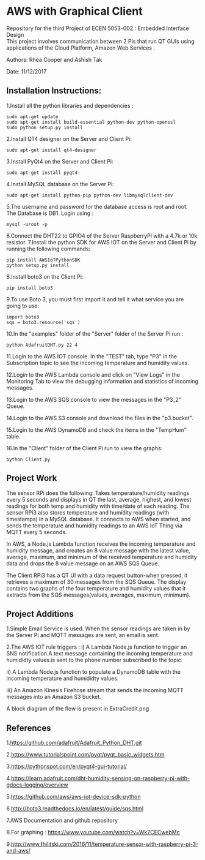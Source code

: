 AWS with Graphical Client
==================================
Repository for the third Project of ECEN 5053-002 : Embedded Interface Design   
This project involves communication between 2 Pis that run QT GUIs using applications of the Cloud Platform, Amazon Web Services  .


Authors: Rhea Cooper and Ashish Tak

Date: 11/12/2017

Installation Instructions:
--------------------------------
1.Install all the python libraries and dependencies :
``````````````````````````````````````````````````````````` 
sudo apt-get update
sudo apt-get install build-essential python-dev python-openssl
sudo python setup.py install
`````````````````````````````````````````````````````````````             
2.Install QT4 designer on the Server and Client Pi:
```````````````````````````````````````````````````````````
sudo apt-get install qt4-designer
```````````````````````````````````````````````````````````
3.Install PyQt4 on the Server and Client Pi: 
```````````````````````````````````````````````````````````
sudo apt-get install pyqt4
```````````````````````````````````````````````````````````
4.Install MySQL database on the Server Pi: 
```````````````````````````````````````````````````````````
sudo apt-get install python-pip python-dev libmysqlclient-dev
```````````````````````````````````````````````````````````
5.The username and password for the database access is root and root. The Database is DB1. Login using :
```````````````````````````````````````````````````````````
mysql -uroot -p
```````````````````````````````````````````````````````````
6.Connect the DHT22 to GPIO4 of the Server RaspberryPi with a 4.7k or 10k resistor.
7.Install the python SDK for AWS IOT on the Server and Client Pi by running the following commands: 
```````````````````````````````````````````````````````````
pip install AWSIoTPythonSDK
python setup.py install
```````````````````````````````````````````````````````````
8.Install boto3 on the Client Pi: 
```````````````````````````````````````````````````````````
pip install boto3
```````````````````````````````````````````````````````````
9.To use Boto 3, you must first import it and tell it what service you are going to use:
```````````````````````````````````````````````````````````
import boto3
sqs = boto3.resource('sqs')
```````````````````````````````````````````````````````````
10.In the "examples" folder of the "Server" folder of the Server Pi run :
```````````````````````````````````````````````````````````
python AdafruitDHT.py 22 4
```````````````````````````````````````````````````````````
11.Login to the AWS IOT console. In the "TEST" tab, type "P3" in the Subscription topic to see the incoming temperature and humidity values.

12.Login to the AWS Lambda console and click on "View Logs" in the Monitoring Tab to view the debugging information and statistics of incoming messages.

13.Login to the AWS SQS console to view the messages in the "P3_2" Queue.

14.Login to the AWS S3 console and download the files in the "p3.bucket".

15.Login to the AWS DynamoDB and check the items in the "TempHum" table.

16.In the "Client" folder of the Client Pi run to view the graphs:
```````````````````````````````````````````````````````````
python Client.py
```````````````````````````````````````````````````````````







Project Work
---------------------------------
The sensor RPi does the following:
Takes temperature/humidity readings every 5 seconds and displays in QT the last, average, highest, and lowest readings for both temp and humidity with time/date of each reading.
The sensor RPi3 also stores temperature and humidity readings (with timestamps) in a MySQL database.
It connects to AWS when started, and sends the temperature and humidity readings to an AWS IoT Thing via MQTT every 5 seconds.


In AWS, a Node.js Lambda function receives the incoming temperature and humidity message, and creates an 8 value message with the latest value, average, maximum, and minimum of the received temperature and humidity data and drops the 8 value message on an AWS SQS Queue.

The Client RPi3 has a QT UI with a data request button-when pressed, it retrieves a maximum of 30 messages from the SQS Queue.
The display contains two graphs of the four temperature and humidity values that it extracts from the SQS messages(values, averages, maximum, minimum). 


Project Additions
---------------------------------
1.Simple Email Service is used. When the sensor readings are taken in by the Server Pi and MQTT messages are sent, an email is sent. 

2.The AWS IOT rule triggers :
i) A Lambda Node.js function to trigger an SNS notification.A text message containing the incoming temperature and humididty values.is sent to the phone number subscribed to the topic.

ii) A Lambda Node.js function to populate a DynamoDB table with the incoming temperature and humididty values.

iii) An Amazon Kinesis Firehose stream that sends the incoming MQTT messages into an Amazon S3 bucket.

A block diagram of the flow is present in ExtraCredit.png 

References
-------------------------------------------------
1.https://github.com/adafruit/Adafruit_Python_DHT.git

2.https://www.tutorialspoint.com/pyqt/pyqt_basic_widgets.htm

3.https://pythonspot.com/en/pyqt4-gui-tutorial/

4.https://learn.adafruit.com/dht-humidity-sensing-on-raspberry-pi-with-gdocs-logging/overview

5.https://github.com/aws/aws-iot-device-sdk-python

6.http://boto3.readthedocs.io/en/latest/guide/sqs.html

7.AWS Documentation and github repository

8.For graphing : https://www.youtube.com/watch?v=Wk7CECwebMc

9.http://www.fhilitski.com/2016/11/temperature-sensor-with-raspberry-pi-3-and-aws/
